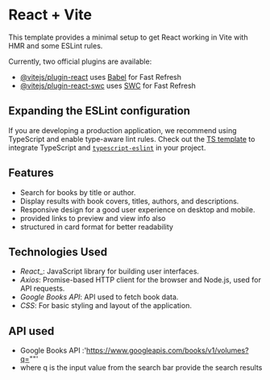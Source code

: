 # React + Vite

This template provides a minimal setup to get React working in Vite with HMR and some ESLint rules.

Currently, two official plugins are available:

- [@vitejs/plugin-react](https://github.com/vitejs/vite-plugin-react/blob/main/packages/plugin-react/README.md) uses [Babel](https://babeljs.io/) for Fast Refresh
- [@vitejs/plugin-react-swc](https://github.com/vitejs/vite-plugin-react-swc) uses [SWC](https://swc.rs/) for Fast Refresh

## Expanding the ESLint configuration

If you are developing a production application, we recommend using TypeScript and enable type-aware lint rules. Check out the [TS template](https://github.com/vitejs/vite/tree/main/packages/create-vite/template-react-ts) to integrate TypeScript and [`typescript-eslint`](https://typescript-eslint.io) in your project.


## Features

- Search for books by title or author.
- Display results with book covers, titles, authors, and descriptions.
- Responsive design for a good user experience on desktop and mobile.
- provided links to preview and view info also
- structured in card format for better readability

## Technologies Used

- *React*_: JavaScript library for building user interfaces.
- *Axios*: Promise-based HTTP client for the browser and Node.js, used for API requests.
- *Google Books API*: API used to fetch book data.
- *CSS*: For basic styling and layout of the application.

## API used 

- Google Books API :'https://www.googleapis.com/books/v1/volumes?q=""'
- where q is the input value from the search bar provide the search results
